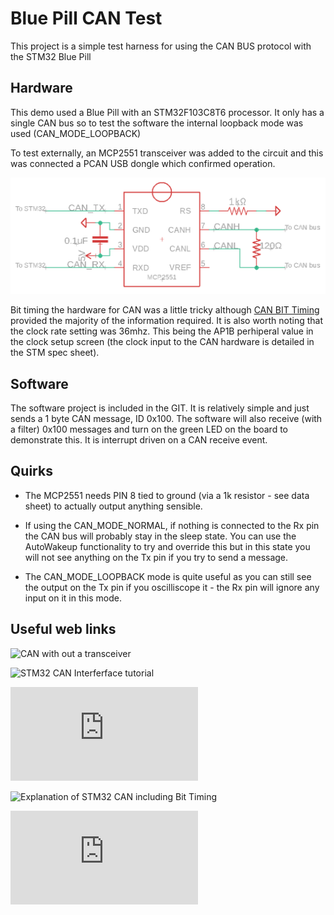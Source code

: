 # Blue Pill CAN Test

This project is a simple test harness for using the CAN BUS protocol with the STM32 Blue Pill

## Hardware

This demo used a Blue Pill with an STM32F103C8T6 processor. It only has a single CAN bus so to test the software the internal loopback mode was used (CAN_MODE_LOOPBACK)

To test externally, an MCP2551 transceiver was added to the circuit and this was connected a PCAN USB dongle which confirmed operation. 

![MCP2551](MCP2551.png "CAN Transceiver")


Bit timing the hardware for CAN was a little tricky although [CAN BIT Timing](http://www.bittiming.can-wiki.info/) provided the majority of the information required. It is also worth noting that the clock rate setting was 36mhz. This being the AP1B perhiperal value in the clock setup screen (the clock input to the CAN hardware is detailed in the STM spec sheet). 


## Software

The software project is included in the GIT. It is relatively simple and just sends a 1 byte CAN message, ID 0x100. The software will also receive (with a filter) 0x100 messages and turn on the green LED on the board to demonstrate this. It is interrupt driven on a CAN receive event.

## Quirks

* The MCP2551 needs PIN 8 tied to ground (via a 1k resistor - see data sheet) to actually output anything sensible. 

* If using the CAN_MODE_NORMAL, if nothing is connected to the Rx pin the CAN bus will probably stay in the sleep state. You can use the AutoWakeup functionality to try and override this but in this state you will not see anything on the Tx pin if you try to send a message.

* The CAN_MODE_LOOPBACK mode is quite useful as you can still see the output on the Tx pin if you oscilliscope it - the Rx pin will ignore any input on it in this mode.

## Useful web links

![CAN with out a transceiver](https://electronics.stackexchange.com/questions/30564/is-a-can-enabled-microcontroller-sufficient-to-drive-a-can-bus)

![STM32 CAN Interferface tutorial](https://www.instructables.com/STM32-CAN-Interface/)

![STM32 Reference Manual](https://www.st.com/resource/en/reference_manual/dm00031020-stm32f405-415-stm32f407-417-stm32f427-437-and-stm32f429-439-advanced-arm-based-32-bit-mcus-stmicroelectronics.pdf)

![Explanation of STM32 CAN including Bit Timing](https://www.youtube.com/playlist?list=PLERTijJOmYrApVZqiI6gtA8hr1_6QS-cs)

![MCP2551 Datasheet](https://ww1.microchip.com/downloads/en/DeviceDoc/20001667G.pdf)
